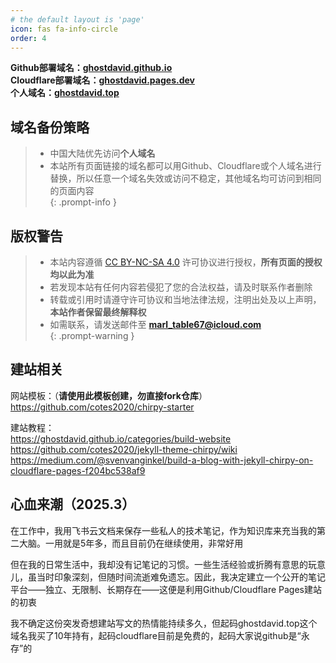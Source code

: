 ```yaml
---
# the default layout is 'page'
icon: fas fa-info-circle
order: 4
---
```

**Github部署域名：[ghostdavid.github.io](https://ghostdavid.github.io)**   
**Cloudflare部署域名：[ghostdavid.pages.dev](https://ghostdavid.pages.dev)**   
**个人域名：[ghostdavid.top](https://ghostdavid.top)**      

## 域名备份策略
> - 中国大陆优先访问**个人域名**  
> - 本站所有页面链接的域名都可以用Github、Cloudflare或个人域名进行替换，所以任意一个域名失效或访问不稳定，其他域名均可访问到相同的页面内容      
{: .prompt-info }

## 版权警告
> - 本站内容遵循 [CC BY-NC-SA 4.0](https://creativecommons.org/licenses/by-nc-sa/4.0/deed.zh-hans) 许可协议进行授权，**所有页面的授权均以此为准**  
> - 若发现本站有任何内容若侵犯了您的合法权益，请及时联系作者删除  
> - 转载或引用时请遵守许可协议和当地法律法规，注明出处及以上声明，**本站作者保留最终解释权**    
> - 如需联系，请发送邮件至 **marl_table67@icloud.com**   
{: .prompt-warning }

## 建站相关
网站模板：（**请使用此模板创建，勿直接fork仓库**）    
https://github.com/cotes2020/chirpy-starter   

建站教程：  
https://ghostdavid.github.io/categories/build-website   
https://github.com/cotes2020/jekyll-theme-chirpy/wiki   
https://medium.com/@svenvanginkel/build-a-blog-with-jekyll-chirpy-on-cloudflare-pages-f204bc538af9   


## 心血来潮（2025.3）  

在工作中，我用飞书云文档来保存一些私人的技术笔记，作为知识库来充当我的第二大脑。一用就是5年多，而且目前仍在继续使用，非常好用

但在我的日常生活中，我却没有记笔记的习惯。一些生活经验或折腾有意思的玩意儿，虽当时印象深刻，但随时间流逝难免遗忘。因此，我决定建立一个公开的笔记平台——独立、无限制、长期存在——这便是利用Github/Cloudflare Pages建站的初衷

我不确定这份突发奇想建站写文的热情能持续多久，但起码ghostdavid.top这个域名我买了10年持有，起码cloudflare目前是免费的，起码大家说github是“永存”的 




